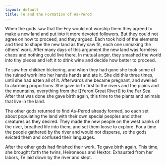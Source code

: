 ```yaml
---
layout: default
title: Te and the Formation of As-Perod
---
```


When the gods saw that the Fey would not worship them they agreed to make a new land and put into it more devoted followers.  But they could not agree on how to proceed, and they argued.  Each took hold of the elements and tried to shape the new land as they saw fit, each one unmaking the others' work.  After many days of this argument the new land was formless chaos and nothing could live there.  In mutual anger, they smashed the world into tiny pieces and left it to drink wine and decide how better to proceed.

Te saw her children bickering, and when they had gone she took some of the ruined work into her hands hands and ate it.  She did this three times, until she had eaten all of it.  Afterwards she became pregnant, and swelled to alarming proportions.  She gave birth first to the rivers and the plains and the mountains, everything from the [[Yeron|Great River]] to the Far Sea.  After that was done she gave birth again, this time to the plants and animals that live in the land.  

The other gods returned to find As-Perod already formed, so each set about populating the land with their own special peoples and other creatures as they desired.  They made the new people on the west banks of the river, breathed life into them, and set them loose to explore.  For a time the people gathered by the river and would not disperse, so the gods evicted them and confused their languages.

After the other gods had finished their work, Te gave birth again.  This time, she brought forth the twins, Heironeous and Hextor.  Exhausted from her labors, Te laid down by the river and slept.

